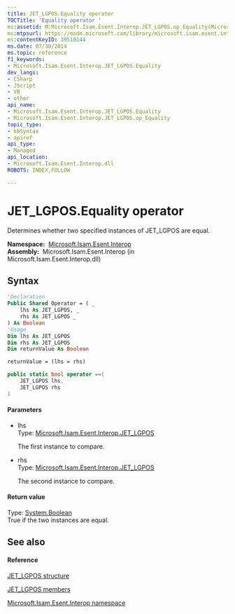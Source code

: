 ```yaml
---
title: JET_LGPOS.Equality operator 
TOCTitle: 'Equality operator '
ms:assetid: M:Microsoft.Isam.Esent.Interop.JET_LGPOS.op_Equality(Microsoft.Isam.Esent.Interop.JET_LGPOS,Microsoft.Isam.Esent.Interop.JET_LGPOS)
ms:mtpsurl: https://msdn.microsoft.com/library/microsoft.isam.esent.interop.jet_lgpos.op_equality(v=EXCHG.10)
ms:contentKeyID: 39510144
ms.date: 07/30/2014
ms.topic: reference
f1_keywords:
- Microsoft.Isam.Esent.Interop.JET_LGPOS.Equality
dev_langs:
- CSharp
- JScript
- VB
- other
api_name: 
- Microsoft.Isam.Esent.Interop.JET_LGPOS.Equality
- Microsoft.Isam.Esent.Interop.JET_LGPOS.op_Equality
topic_type: 
- kbSyntax
- apiref
api_type: 
- Managed
api_location: 
- Microsoft.Isam.Esent.Interop.dll
ROBOTS: INDEX,FOLLOW

---
```


# JET_LGPOS.Equality operator

Determines whether two specified instances of JET_LGPOS are equal.

**Namespace:**  [Microsoft.Isam.Esent.Interop](hh596136\(v=exchg.10\).md)  
**Assembly:**  Microsoft.Isam.Esent.Interop (in Microsoft.Isam.Esent.Interop.dll)

## Syntax

``` vb
'Declaration
Public Shared Operator = ( _
    lhs As JET_LGPOS, _
    rhs As JET_LGPOS _
) As Boolean
'Usage
Dim lhs As JET_LGPOS
Dim rhs As JET_LGPOS
Dim returnValue As Boolean

returnValue = (lhs = rhs)
```

``` csharp
public static bool operator ==(
    JET_LGPOS lhs,
    JET_LGPOS rhs
)
```

#### Parameters

  - lhs  
    Type: [Microsoft.Isam.Esent.Interop.JET_LGPOS](hh578063\(v=exchg.10\).md)  
    
    The first instance to compare.

<!-- end list -->

  - rhs  
    Type: [Microsoft.Isam.Esent.Interop.JET_LGPOS](hh578063\(v=exchg.10\).md)  
    
    The second instance to compare.

#### Return value

Type: [System.Boolean](https://docs.microsoft.com/dotnet/api/system.boolean?redirectedfrom=MSDN)  
True if the two instances are equal.  

## See also

#### Reference

[JET_LGPOS structure](hh578063\(v=exchg.10\).md)

[JET_LGPOS members](hh566576\(v=exchg.10\).md)

[Microsoft.Isam.Esent.Interop namespace](hh596136\(v=exchg.10\).md)

